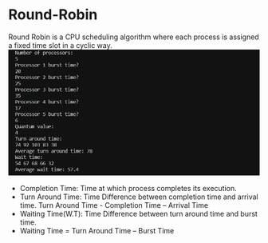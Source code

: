 # Round-Robin

Round Robin is a CPU scheduling algorithm where each process is assigned a fixed time slot in a cyclic way.
![Program](https://github.com/gilbertzhuo/Round-Robin/blob/main/Image/project.png?raw=true)

- Completion Time: Time at which process completes its execution.
- Turn Around Time: Time Difference between completion time and arrival time. Turn Around Time - Completion Time – Arrival Time
- Waiting Time(W.T): Time Difference between turn around time and burst time.
- Waiting Time = Turn Around Time – Burst Time
